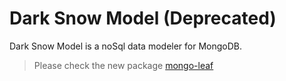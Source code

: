 # Dark Snow Model (Deprecated)
Dark Snow Model is a noSql data modeler for MongoDB.

> Please check the new package [mongo-leaf](https://github.com/dark-snow/mongo-leaf)
